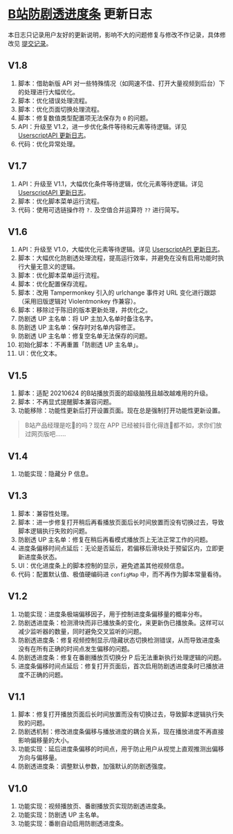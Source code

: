 # [B站防剧透进度条](https://greasyfork.org/zh-CN/scripts/411092) 更新日志

本日志只记录用户友好的更新说明，影响不大的问题修复与修改不作记录，具体修改见 [提交记录](https://gitee.com/liangjiancang/userscript/commits/master/script/BilibiliNoSpoilProgressBar)。

## V1.8

1. 脚本：借助新版 API 对一些特殊情况（如网速不佳、打开大量视频到后台）下的处理进行大幅优化。
2. 脚本：优化错误处理流程。
3. 脚本：优化页面切换处理流程。
4. 脚本：修复数值类型配置项无法保存为 `0` 的问题。
5. API：升级至 V1.2，进一步优化条件等待和元素等待逻辑。详见 [UserscriptAPI 更新日志](https://gitee.com/liangjiancang/userscript/blob/master/lib/UserscriptAPI/changelog.md)。
6. 代码：优化异常处理。

## V1.7

1. API：升级至 V1.1，大幅优化条件等待逻辑，优化元素等待逻辑。详见 [UserscriptAPI 更新日志](https://gitee.com/liangjiancang/userscript/blob/master/lib/UserscriptAPI/changelog.md)。
2. 脚本：优化脚本菜单运行流程。
3. 代码：使用可选链操作符 `?.` 及空值合并运算符 `??` 进行简写。

## V1.6

1. API：升级至 V1.0，大幅优化元素等待逻辑。详见 [UserscriptAPI 更新日志](https://gitee.com/liangjiancang/userscript/blob/master/lib/UserscriptAPI/changelog.md)。
2. 脚本：大幅优化防剧透处理流程，提高运行效率，并避免在没有启用功能时执行大量无意义的逻辑。
3. 脚本：优化脚本菜单运行流程。
4. 脚本：优化配置保存流程。
5. 脚本：改用 Tampermonkey 引入的 urlchange 事件对 URL 变化进行跟踪（采用旧版逻辑对 Violentmonkey 作兼容）。
6. 脚本：移除过于陈旧的版本更新处理，并优化之。
7. 防剧透 UP 主名单：将 UP 主加入名单时备注名字。
8. 防剧透 UP 主名单：保存时对名单内容修正。
9. 防剧透 UP 主名单：修复空名单无法保存的问题。
10. 初始化脚本：不再重置「防剧透 UP 主名单」。
11. UI：优化文本。

## V1.5

1. 脚本：适配 20210624 的B站播放页面的超级脑残且越改越难用的升级。
2. 脚本：不再显式提醒脚本兼容问题。
3. 功能移除：功能性更新后打开设置页面。现在总是强制打开功能性更新设置。

> B站产品经理是吃💩的吗？现在 APP 已经被抖音化得连💩都不如，求你们放过网页版吧……

## V1.4

1. 功能实现：隐藏分 P 信息。

## V1.3

1. 脚本：兼容性处理。
2. 脚本：进一步修复打开稍后再看播放页面后长时间放置而没有切换过去，导致脚本逻辑执行失败的问题。
3. 防剧透 UP 主名单：修复在稍后再看模式播放页上无法正常工作的问题。
4. 进度条偏移时间点延后：无论是否延后，若偏移后滑块处于预留区内，立即更新进度条状态。
5. UI：优化进度条上的脚本控制的显示，避免遮盖其他视频信息。
6. 代码：配置默认值、极值硬编码进 `configMap` 中，而不再作为脚本常量看待。

## V1.2

1. 功能实现：进度条极端偏移因子，用于控制进度条偏移量的概率分布。
2. 防剧透进度条：检测滑块而非已播放条的变化，来更新伪已播放条。这样可以减少监听器的数量，同时避免交叉监听的问题。
3. 防剧透进度条：修复视频控制显示/隐藏状态切换检测错误，从而导致进度条没有在所有正确的时间点发生偏移的问题。
4. 防剧透进度条：修复在番剧播放页切换分 P 后无法重新执行处理逻辑的问题。
5. 进度条偏移时间点延后：修复打开页面后，首次启用防剧透进度条时已播放进度不正确的问题。

## V1.1

1. 脚本：修复打开播放页面后长时间放置而没有切换过去，导致脚本逻辑执行失败的问题。
2. 防剧透机制：修改进度条偏移与播放进度的耦合关系，现在播放进度不再直接影响偏移量的大小。
3. 功能实现：延后进度条偏移的时间点，用于防止用户从视觉上直观推测出偏移方向与偏移量。
4. 防剧透进度条：调整默认参数，加强默认的防剧透强度。

## V1.0

1. 功能实现：视频播放页、番剧播放页实现防剧透进度条。
2. 功能实现：防剧透 UP 主名单。
3. 功能实现：番剧自动启用防剧透进度条。
